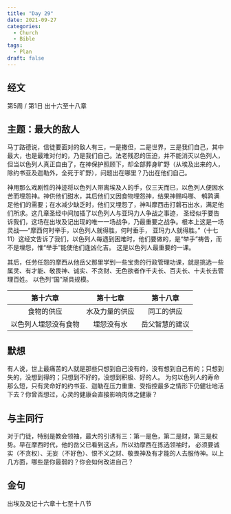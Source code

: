 ```yaml
---
title: "Day 29"
date: 2021-09-27
categories:
  - Church
  - Bible
tags:
  - Plan
draft: false
---
```


## 经文
第5周 / 第1日 出十六至十八章

## 主题：最大的敌人
马丁路德说，信徒要面对的敌人有三，一是撒但，二是世界，三是我们自己，其中最大，也是最难对付的，乃是我们自己。法老残忍的压迫，并不能消灭以色列人，
但当以色列人真正自由了，在神保护照顾下，却全部葬身旷野（从埃及出来的人，除约书亚及迦勒外，全死于旷野），问题出在哪里？乃出在他们自己。

神用那么戏剧性的神迹将以色列人带离埃及人的手，仅三天而已，以色列人便因水苦而埋怨神。神供他们甜水，其后他们又因食物埋怨神，结果神赐吗哪、
鹌鹑满足他们的需要；在水减少缺乏时，他们又埋怨了，神叫摩西击打磐石出水，满足他们所求。这几章圣经中间加插了以色列人与亚玛力人争战之事迹，
圣经似乎要告诉我们，这场在出埃及记出现的唯一一场战争，乃最重要之战争。根本上这是一场灵战──“摩西何时举手，以色列人就得胜，何时垂手，
亚玛力人就得胜。”（十七  11）这经文告诉了我们，以色列人每遇到困难时，他们要做的，是“举手”祷告，而不是埋怨，惟“举手”能使他们逢凶化吉。
这是以色列人最重要的一课。

其后，任劳任怨的摩西从他岳父那里学到一些宝贵的行政管理功课，就是挑选一些属灵、有才能、敬畏神、诚实、不贪财、无色欲者作千夫长、百夫长、十夫长去管理百姓。
以色列“国”渐具规模。

| 第十六章       | 第十七章    | 第十八章    |
| :----------: | :-------: | :-------: |
| 食物的供应      | 水及力量的供应 | 同工的供应   |
| 以色列人埋怨没有食物 | 埋怨没有水   | 岳父智慧的建议 |

## 默想
有人说，世上最痛苦的人就是那些只想到自己没有的，没有想到自己有的；只想到失的，没想到得的；只想到不好的，没想到积极、好的人。
为何以色列人的寿命那么短，只有灵命好的约书亚、迦勒在压力重重、受指控最多之情形下仍健壮地活下去？你曾否想过，心灵的健康会直接影响肉体之健康？

## 与主同行
对于门徒，特别是教会领袖，最大的引诱有三：第一是色，第二是财，第三是权势。早在摩西时代，他的岳父已看到这点，所以劝摩西在拣选领袖时，
必须要诚实（不贪权）、无妄（不好色）、恨不义之财、敬畏神及有才能的人去服侍神。以上几方面，哪些是你最弱的？你会如何改进自己？

## 金句
出埃及及记十六章十七至十八节

[comment]: <> (## 附录)


